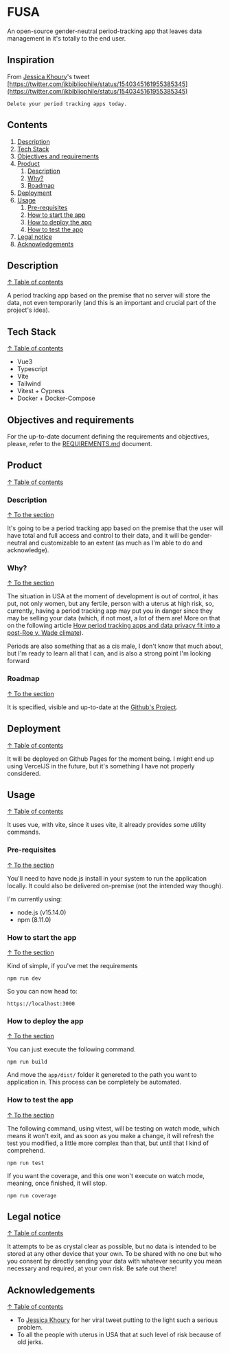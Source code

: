 # FUSA #

An open-source gender-neutral period-tracking app that leaves data management in it's totally to the end user.

## Inspiration

From [Jessica Khoury](https://twitter.com/jkbibliophile)'s tweet [https://twitter.com/jkbibliophile/status/1540345161955385345](https://twitter.com/jkbibliophile/status/1540345161955385345)

```
Delete your period tracking apps today.
```

## Contents

1. [Description](#description)
1. [Tech Stack](#tech-stack)
1. [Objectives and requirements](#objectives-and-requirements)
1. [Product](#product)
    1. [Description](#description-1)
    1. [Why?](#why)
    1. [Roadmap](#roadmap)
1. [Deployment](#deployment)
1. [Usage](#usage)
    1. [Pre-requisites](#pre-requisites)
    1. [How to start the app](#how-to-start-the-app)
    1. [How to deploy the app](#how-to-deploy-the-app)
    1. [How to test the app](#how-to-test-the-app)
1. [Legal notice](#legal-notice)
1. [Acknowledgements](#acknowledgements)

## Description
[↑ Table of contents](#contents)

A period tracking app based on the premise that no server will store the data, not even temporarily (and this is an important and crucial part of the project's idea).

## Tech Stack
[↑ Table of contents](#contents)

- Vue3
- Typescript
- Vite
- Tailwind
- Vitest + Cypress
- Docker + Docker-Compose

## Objectives and requirements

For the up-to-date document defining the requirements and objectives, please, refer to the [REQUIREMENTS.md](./REQUIREMENTS.md) document.

## Product
[↑ Table of contents](#contents)

### Description
[↑ To the section](#product)

It's going to be a period tracking app based on the premise that the user will have total and full access and control to their data, and it will be gender-neutral and customizable to an extent (as much as I'm able to do and acknowledge).

### Why?
[↑ To the section](#product)

The situation in USA at the moment of development is out of control, it has put, not only women, but any fertile, person with a uterus at high risk, so, currently, having a period tracking app may put you in danger since they may be selling your data (which, if not most, a lot of them are! More on that on the following article [How period tracking apps and data privacy fit into a post-Roe v. Wade climate](https://t.co/1Zss963iET)).

Periods are also something that as a cis male, I don't know that much about, but I'm ready to learn all that I can, and is also a strong point I'm looking forward

### Roadmap
[↑ To the section](#product)

It is specified, visible and up-to-date at the [Github's Project](https://github.com/users/jofaval/projects/1/views/7).

## Deployment
[↑ Table of contents](#contents)

It will be deployed on Github Pages for the moment being. I might end up using VercelJS in the future, but it's something I have not properly considered.

## Usage
[↑ Table of contents](#contents)

It uses vue, with vite, since it uses vite, it already provides some utility commands.

### Pre-requisites
[↑ To the section](#usage)

You'll need to have node.js install in your system to run the application locally. It could also be delivered on-premise (not the intended way though).

I'm currently using:

- node.js (v15.14.0)
- npm (8.11.0)

### How to start the app
[↑ To the section](#usage)

Kind of simple, if you've met the requirements

```shell
npm run dev
```

So you can now head to:

```
https://localhost:3000
```

### How to deploy the app
[↑ To the section](#usage)

You can just execute the following command.

```shell
npm run build
```

And move the `app/dist/` folder it genereted to the path you want to application in.
This process can be completely be automated.

### How to test the app
[↑ To the section](#usage)

The following command, using vitest, will be testing on watch mode, which means it won't exit, and as soon as you make a change, it will refresh the test you modified, a little more complex than that, but until that I kind of comprehend.

```shell
npm run test
```

If you want the coverage, and this one won't execute on watch mode, meaning, once finished, it will stop.

```shell
npm run coverage
```

## Legal notice
[↑ Table of contents](#contents)

It attempts to be as crystal clear as possible, but no data is intended to be stored at any other device that your own. To be shared with no one but who you consent by directly sending your data with whatever security you mean necessary and required, at your own risk. Be safe out there!

## Acknowledgements
[↑ Table of contents](#contents)

- To [Jessica Khoury](https://twitter.com/jkbibliophile) for her viral tweet putting to the light such a serious problem.
- To all the people with uterus in USA that at such level of risk because of old jerks.